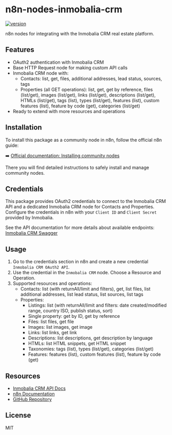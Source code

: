 # n8n-nodes-inmobalia-crm

[![version](https://img.shields.io/npm/v/@inmoba/n8n-nodes-inmobalia-crm.svg)](https://www.npmjs.org/package/@inmoba/n8n-nodes-inmobalia-crm)

n8n nodes for integrating with the Inmobalia CRM real estate platform.

## Features
- OAuth2 authentication with Inmobalia CRM
- Base HTTP Request node for making custom API calls
- Inmobalia CRM node with:
  - Contacts: list, get, files, additional addresses, lead status, sources, tags
  - Properties (all GET operations): list, get, get by reference, files (list/get), images (list/get), links (list/get), descriptions (list/get), HTMLs (list/get), tags (list), types (list/get), features (list), custom features (list), feature by code (get), categories (list/get)
- Ready to extend with more resources and operations

## Installation

To install this package as a community node in n8n, follow the official n8n guide:

➡️ [Official documentation: Installing community nodes](https://docs.n8n.io/integrations/community-nodes/installation/)

There you will find detailed instructions to safely install and manage community nodes.

## Credentials

This package provides OAuth2 credentials to connect to the Inmobalia CRM API and a dedicated Inmobalia CRM node for Contacts and Properties. Configure the credentials in n8n with your `Client ID` and `Client Secret` provided by Inmobalia.

See the API documentation for more details about available endpoints: [Inmobalia CRM Swagger](https://api-crm.inmobalia.com/docs/swagger-ui)

## Usage

1. Go to the credentials section in n8n and create a new credential `Inmobalia CRM OAuth2 API`.
2. Use the credential in the `Inmobalia CRM` node. Choose a Resource and Operation.
3. Supported resources and operations:
   - Contacts: list (with returnAll/limit and filters), get, list files, list additional addresses, list lead status, list sources, list tags
   - Properties:
     - Listings: list (with returnAll/limit and filters: date created/modified range, country ISO, publish status, sort)
     - Single property: get by ID, get by reference
     - Files: list files, get file
     - Images: list images, get image
     - Links: list links, get link
     - Descriptions: list descriptions, get description by language
     - HTMLs: list HTML snippets, get HTML snippet
     - Taxonomies: tags (list), types (list/get), categories (list/get)
     - Features: features (list), custom features (list), feature by code (get)

## Resources
- [Inmobalia CRM API Docs](https://api-crm.inmobalia.com/docs/swagger-ui)
- [n8n Documentation](https://docs.n8n.io/)
- [GitHub Repository](https://github.com/inmoba/n8n-nodes-inmobalia-crm)

## License

MIT
